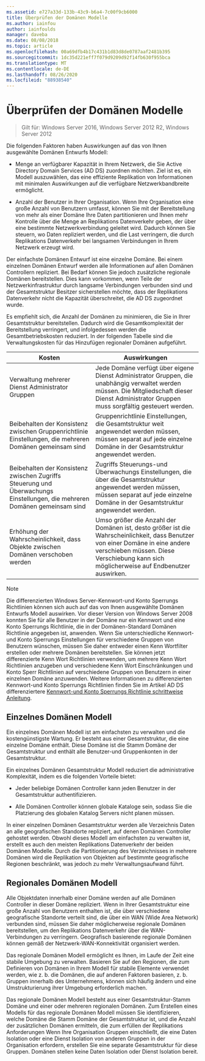 ```yaml
---
ms.assetid: e727a33d-133b-43c9-b6a4-7c00f9cb6000
title: Überprüfen der Domänen Modelle
ms.author: iainfou
author: iainfoulds
manager: daveba
ms.date: 08/08/2018
ms.topic: article
ms.openlocfilehash: 00a69dfb4b17c431b1d83d8de0787aaf2481b395
ms.sourcegitcommit: 1dc35d221eff7f079d9209d92f14fb630f955bca
ms.translationtype: MT
ms.contentlocale: de-DE
ms.lasthandoff: 08/26/2020
ms.locfileid: "88938540"
---
```

# <a name="reviewing-the-domain-models"></a>Überprüfen der Domänen Modelle

> Gilt für: Windows Server 2016, Windows Server 2012 R2, Windows Server 2012

Die folgenden Faktoren haben Auswirkungen auf das von Ihnen ausgewählte Domänen Entwurfs Modell:

- Menge an verfügbarer Kapazität in Ihrem Netzwerk, die Sie Active Directory Domain Services (AD DS) zuordnen möchten. Ziel ist es, ein Modell auszuwählen, das eine effiziente Replikation von Informationen mit minimalen Auswirkungen auf die verfügbare Netzwerkbandbreite ermöglicht.

- Anzahl der Benutzer in Ihrer Organisation. Wenn Ihre Organisation eine große Anzahl von Benutzern umfasst, können Sie mit der Bereitstellung von mehr als einer Domäne Ihre Daten partitionieren und Ihnen mehr Kontrolle über die Menge an Replikations Datenverkehr geben, der über eine bestimmte Netzwerkverbindung geleitet wird. Dadurch können Sie steuern, wo Daten repliziert werden, und die Last verringern, die durch Replikations Datenverkehr bei langsamen Verbindungen in Ihrem Netzwerk erzeugt wird.

Der einfachste Domänen Entwurf ist eine einzelne Domäne. Bei einem einzelnen Domänen Entwurf werden alle Informationen auf allen Domänen Controllern repliziert. Bei Bedarf können Sie jedoch zusätzliche regionale Domänen bereitstellen. Dies kann vorkommen, wenn Teile der Netzwerkinfrastruktur durch langsame Verbindungen verbunden sind und der Gesamtstruktur Besitzer sicherstellen möchte, dass der Replikations Datenverkehr nicht die Kapazität überschreitet, die AD DS zugeordnet wurde.

Es empfiehlt sich, die Anzahl der Domänen zu minimieren, die Sie in Ihrer Gesamtstruktur bereitstellen. Dadurch wird die Gesamtkomplexität der Bereitstellung verringert, und infolgedessen werden die Gesamtbetriebskosten reduziert. In der folgenden Tabelle sind die Verwaltungskosten für das Hinzufügen regionaler Domänen aufgeführt.

| Kosten     | Auswirkungen     |
| -------- | ---------------- |
| Verwaltung mehrerer Dienst Administrator Gruppen|Jede Domäne verfügt über eigene Dienst Administrator Gruppen, die unabhängig verwaltet werden müssen. Die Mitgliedschaft dieser Dienst Administrator Gruppen muss sorgfältig gesteuert werden.|
| Beibehalten der Konsistenz zwischen Gruppenrichtlinie Einstellungen, die mehreren Domänen gemeinsam sind | Gruppenrichtlinie Einstellungen, die Gesamtstruktur weit angewendet werden müssen, müssen separat auf jede einzelne Domäne in der Gesamtstruktur angewendet werden. |
| Beibehalten der Konsistenz zwischen Zugriffs Steuerung und Überwachungs Einstellungen, die mehreren Domänen gemeinsam sind | Zugriffs Steuerungs-und Überwachungs Einstellungen, die über die Gesamtstruktur angewendet werden müssen, müssen separat auf jede einzelne Domäne in der Gesamtstruktur angewendet werden. |
| Erhöhung der Wahrscheinlichkeit, dass Objekte zwischen Domänen verschoben werden | Umso größer die Anzahl der Domänen ist, desto größer ist die Wahrscheinlichkeit, dass Benutzer von einer Domäne in eine andere verschieben müssen. Diese Verschiebung kann sich möglicherweise auf Endbenutzer auswirken. |

> [!NOTE]
> Die differenzierten Windows Server-Kennwort-und Konto Sperrungs Richtlinien können sich auch auf das von Ihnen ausgewählte Domänen Entwurfs Modell auswirken. Vor dieser Version von Windows Server 2008 konnten Sie für alle Benutzer in der Domäne nur ein Kennwort und eine Konto Sperrungs Richtlinie, die in der Domänen-Standard Domänen Richtlinie angegeben ist, anwenden. Wenn Sie unterschiedliche Kennwort-und Konto Sperrungs Einstellungen für verschiedene Gruppen von Benutzern wünschen, müssen Sie daher entweder einen Kenn Wortfilter erstellen oder mehrere Domänen bereitstellen. Sie können jetzt differenzierte Kenn Wort Richtlinien verwenden, um mehrere Kenn Wort Richtlinien anzugeben und verschiedene Kenn Wort Einschränkungen und Konto Sperr Richtlinien auf verschiedene Gruppen von Benutzern in einer einzelnen Domäne anzuwenden. Weitere Informationen zu differenzierten Kennwort-und Konto Sperrungs Richtlinien finden Sie im Artikel AD DS differenziertere [Kennwort-und Konto Sperrungs Richtlinie schrittweise Anleitung](/previous-versions/windows/it-pro/windows-server-2008-r2-and-2008/cc770842(v=ws.10)).

## <a name="single-domain-model"></a>Einzelnes Domänen Modell

Ein einzelnes Domänen Modell ist am einfachsten zu verwalten und die kostengünstigste Wartung. Er besteht aus einer Gesamtstruktur, die eine einzelne Domäne enthält. Diese Domäne ist die Stamm Domäne der Gesamtstruktur und enthält alle Benutzer-und Gruppenkonten in der Gesamtstruktur.

Ein einzelnes Domänen Gesamtstruktur Modell reduziert die administrative Komplexität, indem es die folgenden Vorteile bietet:

- Jeder beliebige Domänen Controller kann jeden Benutzer in der Gesamtstruktur authentifizieren.

- Alle Domänen Controller können globale Kataloge sein, sodass Sie die Platzierung des globalen Katalog Servers nicht planen müssen.

In einer einzelnen Domänen Gesamtstruktur werden alle Verzeichnis Daten an alle geografischen Standorte repliziert, auf denen Domänen Controller gehostet werden. Obwohl dieses Modell am einfachsten zu verwalten ist, erstellt es auch den meisten Replikations Datenverkehr der beiden Domänen Modelle. Durch die Partitionierung des Verzeichnisses in mehrere Domänen wird die Replikation von Objekten auf bestimmte geografische Regionen beschränkt, was jedoch zu mehr Verwaltungsaufwand führt.

## <a name="regional-domain-model"></a>Regionales Domänen Modell

Alle Objektdaten innerhalb einer Domäne werden auf alle Domänen Controller in dieser Domäne repliziert. Wenn in Ihrer Gesamtstruktur eine große Anzahl von Benutzern enthalten ist, die über verschiedene geografische Standorte verteilt sind, die über ein WAN (Wide Area Network) verbunden sind, müssen Sie daher möglicherweise regionale Domänen bereitstellen, um den Replikations Datenverkehr über die WAN-Verbindungen zu verringern. Geografisch basierende regionale Domänen können gemäß der Netzwerk-WAN-Konnektivität organisiert werden.

Das regionale Domänen Modell ermöglicht es Ihnen, im Laufe der Zeit eine stabile Umgebung zu verwalten. Basieren Sie auf den Regionen, die zum Definieren von Domänen in Ihrem Modell für stabile Elemente verwendet werden, wie z. b. die Domänen, die auf anderen Faktoren basieren, z. b. Gruppen innerhalb des Unternehmens, können sich häufig ändern und eine Umstrukturierung ihrer Umgebung erforderlich machen.

Das regionale Domänen Modell besteht aus einer Gesamtstruktur-Stamm Domäne und einer oder mehreren regionalen Domänen. Zum Erstellen eines Modells für das regionale Domänen Modell müssen Sie identifizieren, welche Domäne die Stamm Domäne der Gesamtstruktur ist, und die Anzahl der zusätzlichen Domänen ermitteln, die zum erfüllen der Replikations Anforderungen Wenn Ihre Organisation Gruppen einschließt, die eine Daten Isolation oder eine Dienst Isolation von anderen Gruppen in der Organisation erfordern, erstellen Sie eine separate Gesamtstruktur für diese Gruppen. Domänen stellen keine Daten Isolation oder Dienst Isolation bereit.

